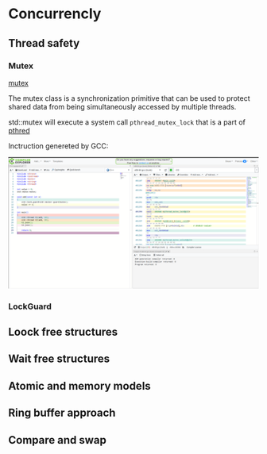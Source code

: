# Concurrencly

## Thread safety

### Mutex
[mutex](https://en.cppreference.com/w/cpp/thread/mutex)

The mutex class is a synchronization primitive that can be used to protect shared data from being simultaneously accessed by multiple threads. 

std::mutex will execute a system call `pthread_mutex_lock` that is a part of [pthred](https://www.man7.org/linux/man-pages/man3/pthread_mutex_lock.3p.html)

Inctruction genereted by GCC:

![Mutex instruction example](../.img/mutex.png)

### LockGuard

[]()

## Loock free structures


## Wait free structures


## Atomic and memory models


## Ring buffer approach


## Compare and swap
